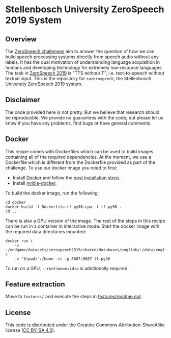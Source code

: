 Stellenbosch University ZeroSpeech 2019 System
==============================================

Overview
--------
The [ZeroSpeech challenges](https://zerospeech.com/) aim to answer the question
of how we can build speech processing systems directly from speech audio
without any labels. It has the dual motivation of understanding language
acquisition in humans and developing technology for extremely low-resource
languages. The task in [ZeroSpeech 2019](https://zerospeech.com/2019/) is "TTS
without T", i.e. text-to-speech without textual input. This is the repository
for `suzerospeech`, the Stellenbosch University ZeroSpeech 2019 system.


Disclaimer
----------
The code provided here is not pretty. But we believe that research should be
reproducible. We provide no guarantees with the code, but please let us know if
you have any problems, find bugs or have general comments.


Docker
------
This recipe comes with Dockerfiles which can be used to build images containing
all of the required dependencies. At the moment, we use a Dockerfile which is
different from the Dockerfile provided as part of the challenge. To use our
docker image you need to first:

- Install [Docker](https://docs.docker.com/install/) and follow the [post
  installation
  steps](https://docs.docker.com/install/linux/linux-postinstall/).
- Install [nvidia-docker](https://github.com/NVIDIA/nvidia-docker).

To build the docker image, run the following:

    cd docker
    docker build -f Dockerfile.tf-py36.cpu -t tf-py36 .
    cd ..

There is also a GPU version of the image. The rest of the steps in this recipe
can be run in a container in interactive mode. Start the docker image with the
required data directories mounted:

    docker run \
        -v ~/endgame/datasets/zerospeech2019/shared/databases/english/:/data/english \
        -v "$(pwd)":/home -it -p 8887:8887 tf-py36

To run on a GPU, `--runtime=nvidia` is additionally required.


Feature extraction
------------------
Move to `features/` and execute the steps in
[features/readme.md](features/readme.md).


License
-------
This code is distributed under the Creative Commons Attribution-ShareAlike
license ([CC BY-SA 4.0](http://creativecommons.org/licenses/by-sa/4.0/)).
